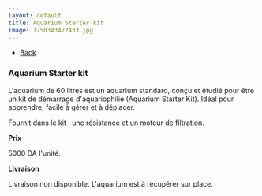 ```yaml
---
layout: default
title: Aquarium Starter kit
image: 1750343472433.jpg
---
```

<ul><li><a href="{{site.url}}/builds">Back</a></li></ul>

### Aquarium Starter kit

L'aquarium de 60 litres est un aquarium standard, conçu et étudié pour être un kit de démarrage d'aquariophilie (Aquarium Starter Kit). Idéal pour apprendre, facile à gérer et à déplacer.

Fournit dans le kit :  une résistance et un moteur de filtration.

**Prix**

5000 DA l'unité.

**Livraison**

Livraison non disponible. L'aquarium est à récupérer sur place.
